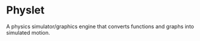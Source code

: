 # Physlet
A physics simulator/graphics engine that converts functions and graphs into simulated motion.
